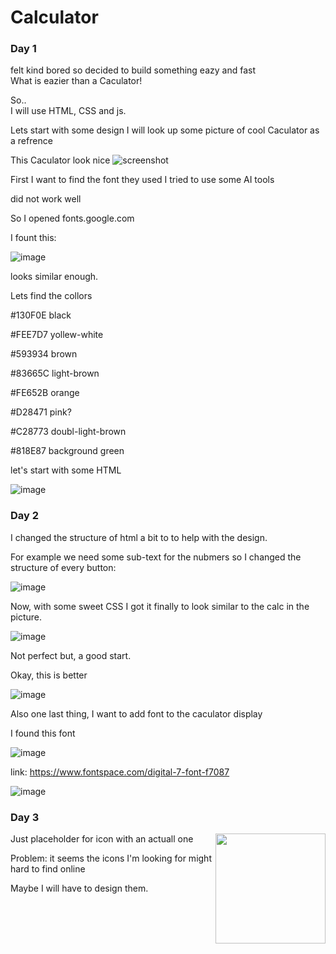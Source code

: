 
# Calculator


### Day 1
felt kind bored so decided to build something eazy and fast \
What is eazier than a Caculator!

So..
\
I will use HTML, CSS and js.

Lets start with some design I will look up some picture of cool Caculator as a refrence 


This Caculator look nice
![screenshot](https://m.media-amazon.com/images/I/71I0YpZBPYL.jpg)

First I want to find the font they used 
I tried to use some AI tools

did not work well

So I opened fonts.google.com

I fount this:

![image](https://github.com/user-attachments/assets/c629cc04-06a6-4837-b834-81ecf60bd3a7)

looks similar enough.

Lets find the collors 

#130F0E black

#FEE7D7 yollew-white

#593934 brown

#83665C light-brown

#FE652B orange

#D28471 pink?

#C28773 doubl-light-brown

#818E87 background green

let's start with some HTML

![image](https://github.com/user-attachments/assets/1578a356-1bba-4bb2-b7a2-6c557c8425f0)


### Day 2
I changed the structure of html a bit to to help with the design.

For example we need some sub-text for the nubmers so I changed the structure of every button:

![image](https://github.com/user-attachments/assets/c1c8ae7c-48e0-4cbb-8370-8f8468b2096c)

Now, with some sweet CSS I got it finally to look similar to the calc in the picture.


![image](https://github.com/user-attachments/assets/6979f2cd-66f4-4644-88de-81a7686ba7b0)



Not perfect but, a good start.

Okay, this is better

![image](https://github.com/user-attachments/assets/dbec43a5-dd48-47d6-8783-d991dd93891d)

Also one last thing, I want to add font to the caculator display

I found this font

![image](https://github.com/user-attachments/assets/d387a5db-3ef7-4758-be85-c6fb0c165403)

link: https://www.fontspace.com/digital-7-font-f7087

![image](https://github.com/user-attachments/assets/24714ab6-c41c-400a-bbe1-4cfcae282408)

### Day 3



<img align="right" style="height: 11rem" src="https://github.com/user-attachments/assets/dadae9b7-e772-42fc-89e9-226bb4586387">

Just placeholder for icon with an actuall one 

Problem: it seems the icons I'm looking for might hard to find online

Maybe I will have to design them.





